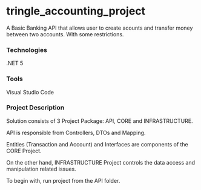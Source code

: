 # tringle_accounting_project
A Basic Banking API that allows user to create acounts and transfer money between two accounts. With some restrictions.
<br>
<h3>Technologies</h3>
.NET 5
<h3>Tools</h3>
Visual Studio Code
<br>
<h3>Project Description</h3>
<p>Solution consists of 3 Project Package: API, CORE and INFRASTRUCTURE.</p>
<p>API is responsible from Controllers, DTOs and Mapping.</p>
<p>Entities (Transaction and Account) and Interfaces are components of the CORE Project.</p>
<p>On the other hand, INFRASTRUCTURE Project controls the data access and manipulation related issues.</p>
<p>To begin with, run project from the API folder.</p>
